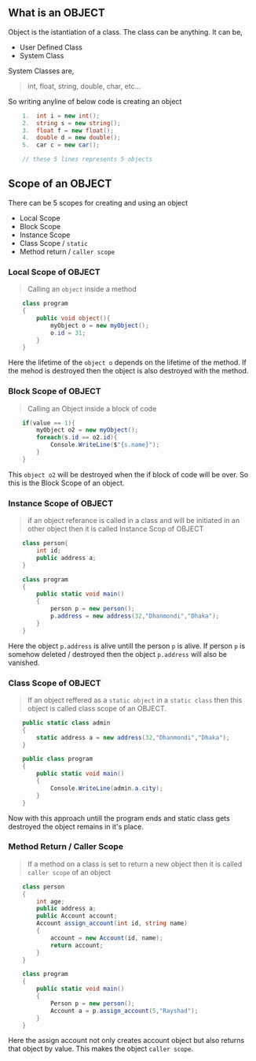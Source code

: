 ## What is an OBJECT

Object is the istantiation of a class. The class can be anything. It can be, 

- User Defined Class
- System Class

System Classes are, 
> int, float, string, double, char, etc...

So writing anyline of below code is creating an object
```csharp
	1.  int i = new int();
	2.  string s = new string();
	3.  float f = new float();
	4.  double d = new double();
	5.  car c = new car();

	// these 5 lines represents 5 objects	
```

## Scope of an OBJECT
There can be 5 scopes for creating and using an object

- Local Scope
- Block Scope
- Instance Scope
- Class Scope / `static`
- Method return / `caller scope`

### Local Scope of OBJECT
> Calling an `object` inside a method

```csharp
	class program
	{
		public void object(){
			myObject o = new myObject();
			o.id = 31;
		}
	}
```

Here the lifetime of the `object o` depends on the lifetime of the method. If the mehod is destroyed then the object is also destroyed with the method. 

### Block Scope of OBJECT
> Calling an Object inside a block of code

```csharp
	if(value == 1){
		myObject o2 = new myObject();
		foreach(s.id == o2.id){
			Console.WriteLine($"{s.name}");
		}
	}
```

This `object o2` will be destroyed when the if block of code will be over. So this is the Block Scope of an object. 

### Instance Scope of  OBJECT

> if an object referance is called in a class and will be initiated in an other object then it is called Instance Scop of OBJECT

```csharp
	class person{
		int id;
		public address a;
	}

	class program
	{
		public static void main()
		{
			person p = new person();
			p.address = new address(32,"Dhanmondi","Dhaka");
		}
	}
```
Here the object `p.address` is alive untill the person `p` is alive. If person `p` is somehow deleted / destroyed then the object `p.address`  will also be vanished. 


### Class Scope of OBJECT
> If an object reffered as a `static object` in a `static class` then this object is called class scope of an OBJECT. 

```csharp
	public static class admin
	{
		static address a = new address(32,"Dhanmondi","Dhaka");
	}

	public class program
	{
		public static void main()
		{
			Console.WriteLine(admin.a.city);
		}
	}
```

Now with this approach untill the program ends and static class gets destroyed the object remains in it's place. 

### Method Return / Caller Scope
> If a method on a class is set to return a new object then it is called `caller scope` of an object

```csharp
	class person
	{
		int age;
		public address a;
		public Account account;
		Account assign_account(int id, string name)
		{
			account = new Account(id, name);
			return account;
		}
	}	

	class program
	{
		public static void main()
		{
			Person p = new person();
			Account a = p.assign_account(5,"Rayshad");
		}
	}
```
Here the assign account not only creates account object but also returns that object by value. This makes the object `caller scope`.
